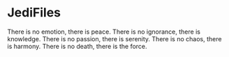 # JediFiles

There is no emotion, there is peace.
There is no ignorance, there is knowledge.
There is no passion, there is serenity.
There is no chaos, there is harmony.
There is no death, there is the force.
